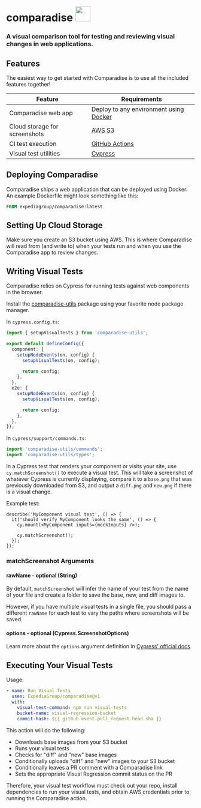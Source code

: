 # comparadise <img height=40 src="https://www.svgrepo.com/show/300635/island.svg">

### A visual comparison tool for testing and reviewing visual changes in web applications.

## Features

The easiest way to get started with Comparadise is to use all the included features together!

| Feature                       | Requirements                                                      |
| ----------------------------- | ----------------------------------------------------------------- |
| Comparadise web app           | Deploy to any environment using [Docker](https://www.docker.com/) |
| Cloud storage for screenshots | [AWS S3](https://aws.amazon.com/s3/)                              |
| CI test execution             | [GitHub Actions](https://github.com/features/actions)             |
| Visual test utilities         | [Cypress](https://www.cypress.io/)                                |

## Deploying Comparadise

Comparadise ships a web application that can be deployed using Docker. An example Dockerfile might look something like this:

```Dockerfile
FROM expediagroup/comparadise:latest
```

## Setting Up Cloud Storage

Make sure you create an S3 bucket using AWS. This is where Comparadise will read from (and write to) when your tests run
and when you use the Comparadise app to review changes.

## Writing Visual Tests

Comparadise relies on Cypress for running tests against web components in the browser.

Install the [comparadise-utils](https://www.npmjs.com/package/comparadise-utils) package using your favorite node package manager.

In `cypress.config.ts`:

```ts
import { setupVisualTests } from 'comparadise-utils';

export default defineConfig({
  component: {
    setupNodeEvents(on, config) {
      setupVisualTests(on, config);

      return config;
    },
  },
  e2e: {
    setupNodeEvents(on, config) {
      setupVisualTests(on, config);

      return config;
    },
  },
});
```

In `cypress/support/commands.ts`:

```ts
import 'comparadise-utils/commands';
import 'comparadise-utils/types';
```

In a Cypress test that renders your component or visits your site, use `cy.matchScreenshot()` to execute a visual test.
This will take a screenshot of whatever Cypress is currently displaying, compare it to a `base.png` that was
previously downloaded from S3, and output a `diff.png` and `new.png` if there is a visual change.

Example test:

```tsx
describe('MyComponent visual test', () => {
  it('should verify MyComponent looks the same', () => {
    cy.mount(<MyComponent inputs={mockInputs} />);

    cy.matchScreenshot();
  });
});
```

### matchScreenshot Arguments

#### rawName - optional (String)

By default, `matchScreenshot` will infer the name of your test from the name of your file and create a folder to save the base, new, and diff images to.

However, if you have multiple visual tests in a single file, you should pass a different `rawName` for each test to vary the paths where screenshots will be saved.

#### options - optional (Cypress.ScreenshotOptions)

Learn more about the `options` argument definition in [Cypress' official docs](https://docs.cypress.io/api/commands/screenshot.html#Arguments).

## Executing Your Visual Tests

Usage:

```yaml
- name: Run Visual Tests
  uses: ExpediaGroup/comparadise@v1
  with:
    visual-test-command: npm run visual-tests
    bucket-name: visual-regression-bucket
    commit-hash: ${{ github.event.pull_request.head.sha }}
```

This action will do the following:

- Downloads base images from your S3 bucket
- Runs your visual tests
- Checks for "diff" and "new" base images
- Conditionally uploads "diff" and "new" images to your S3 bucket
- Conditionally leaves a PR comment with a Comparadise link
- Sets the appropriate Visual Regression commit status on the PR

Therefore, your visual test workflow must check out your repo, install dependencies to run your visual tests, and obtain AWS credentials prior to running the Comparadise action.
